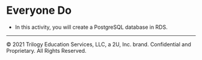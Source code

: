 # Everyone Do

* In this activity, you will create a PostgreSQL database in RDS.

---

© 2021 Trilogy Education Services, LLC, a 2U, Inc. brand.  Confidential and Proprietary.  All Rights Reserved.